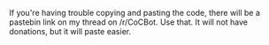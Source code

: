 If you're having trouble copying and pasting the code, there will be a pastebin link on my 
thread on /r/CoCBot. Use that. It will not have donations, but it will paste easier.
